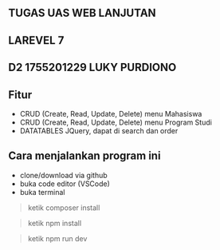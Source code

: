 ## TUGAS UAS WEB LANJUTAN
## LAREVEL 7
## D2 1755201229 LUKY PURDIONO


## Fitur

- CRUD (Create, Read, Update, Delete) menu Mahasiswa
- CRUD (Create, Read, Update, Delete) menu Program Studi
- DATATABLES JQuery, dapat di search dan order


## Cara menjalankan program ini
- clone/download via github
- buka code editor (VSCode)
- buka terminal
> ketik composer install

> ketik npm install

> ketik npm run dev
